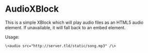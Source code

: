 AudioXBlock
===========

This is a simple XBlock which will play audio files as an HTML5 audio
element. If unavailable, it will fall back to an embed element.

Usage: 

    \<audio src="http://server.tld/static/song.mp3" /\>
